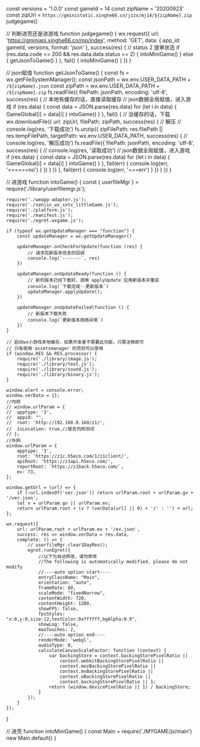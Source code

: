 const versions = '1.0.0'
const gameId = 14
const zipName = '20200923'
const zipUrl = `https://gministatic.xinghe66.cn/jzzx/mj14/${zipName}.zip`
judgegame()

// 判断进壳还是进游戏
function judgegame() {
	wx.request({
		url: 'https://gminiapi.xinghe66.cn/mp/index',
		method: 'GET',
		data: {
			app_id: gameId,
			versions,
			format: 'json'
		},
		success(res) {
			// status 2 提审状态
			if (res.data.code == 200 && res.data.data.status == 2) {
				intoMiniGame()
			} else {
				getJsonToGame()
			}
		},
		fail() {
			intoMiniGame()
		}
	})
}

// json赋值
function getJsonToGame() {
	const fs = wx.getFileSystemManager();
	const jsonPath = wx.env.USER_DATA_PATH + `/${zipName}.json`
	const zipPath = wx.env.USER_DATA_PATH + `/${zipName}.zip`
	fs.readFile({
		filePath: jsonPath,
		encoding: 'utf-8',
		success(res) {
			// 本地有缓存的话，直接读取缓存
			// json数据全局赋值，进入游戏
			if (res.data) {
				const data = JSON.parse(res.data)
				for (let i in data) {
					GameGlobal[i] = data[i]
				}
				intoGame()
			}
		},
		fail() {
			// 没缓存的话，下载
			wx.downloadFile({
				url: zipUrl,
				filePath: zipPath,
				success(res) {
					// 解压
					// console.log(res, '下载成功')
					fs.unzip({
						zipFilePath: res.filePath || res.tempFilePath,
						targetPath: wx.env.USER_DATA_PATH,
						success(res) {
							// console.log(res, '解压成功')
							fs.readFile({
								filePath: jsonPath,
								encoding: 'utf-8',
								success(res) {
									// console.log(res, '读取成功')
									// json数据全局赋值，进入游戏
									if (res.data) {
										const data = JSON.parse(res.data)
										for (let i in data) {
											GameGlobal[i] = data[i]
										}
										intoGame()
									}
								},
								fail(err) {
									console.log(err, '======no')
								}
							})
						}
					})
				},
				fail(err) {
					console.log(err, '===err')
				}
			})
		}
	})
}


// 进游戏
function intoGame() {
	const {
		userfileMgr
	} = require('./library/userfilemgr.js');

	require('./weapp-adapter.js');
	require('./senjin_wx_xxtx_littleGame.js');
	require('./platform.js');
	require('./manifest.js');
	require('./egret.wxgame.js');

	if (typeof wx.getUpdateManager === "function") {
		const updateManager = wx.getUpdateManager()

		updateManager.onCheckForUpdate(function (res) {
			// 请求完新版本信息的回调
			console.log(`-------`, res)
		})

		updateManager.onUpdateReady(function () {
			// 新的版本已经下载好，调用 applyUpdate 应用新版本并重启
			console.log(`下载完成--更新版本`)
			updateManager.applyUpdate();
		})

		updateManager.onUpdateFailed(function () {
			// 新版本下载失败
			console.log(`更新版本网络异常`)
		})
	}

	// 启动wx小游戏本地缓存，如果开发者不需要此功能，只需注释即可
	// 只有使用 assetsmanager 的项目可以使用
	if (window.RES && RES.processor) {
		require('./library/image.js');
		require('./library/text.js');
		require('./library/sound.js');
		require('./library/binary.js');
	}

	window.alert = console.error;
	window.verData = {};
	//内网
	// window.urlParam = {
	// 	apptype: '3',
	// 	appid: "",
	// 	root: 'http://192.168.0.160/z1/',
	// 	isLocation: true,//是否内网测试
	// };
	//外网
	window.urlParam = {
		apptype: '3',
		root: 'https://z1c.h5eco.com/1/z1client/',
		apiRoot: 'https://z1api.h5eco.com/',
		reportRoot: `https://z1back.h5eco.com/`,
		ev: 73,
	};

	window.getUrl = (url) => {
		if (~url.indexOf('ver.json')) return urlParam.root + urlParam.gv + '/ver.json';
		let v = urlParam.gv || urlParam.ev;
		return urlParam.root + (v ? (verData[url] || 0) + '/' : '') + url;
	};

	wx.request({
		url: urlParam.root + urlParam.ev + '/ev.json',
		success: res => window.verData = res.data,
		complete: () => {
			// userfileMgr.clear1DayRes();
			egret.runEgret({
				//以下为自动修改，请勿修改
				//The following is automatically modified, please do not modify
				//----auto option start----
				entryClassName: "Main",
				orientation: "auto",
				frameRate: 60,
				scaleMode: "fixedNarrow",
				contentWidth: 720,
				contentHeight: 1280,
				showFPS: false,
				fpsStyles: "x:0,y:0,size:12,textColor:0xffffff,bgAlpha:0.9",
				showLog: false,
				maxTouches: 2,
				//----auto option end----
				renderMode: 'webgl',
				audioType: 0,
				calculateCanvasScaleFactor: function (context) {
					var backingStore = context.backingStorePixelRatio ||
						context.webkitBackingStorePixelRatio ||
						context.mozBackingStorePixelRatio ||
						context.msBackingStorePixelRatio ||
						context.oBackingStorePixelRatio ||
						context.backingStorePixelRatio || 1;
					return (window.devicePixelRatio || 1) / backingStore;
				}
			});
		}
	});

}

// 进壳
function intoMiniGame() {
	const Main = require('./MYGAME/js/main')
	new Main.default()
}